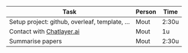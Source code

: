 | Task                                               | Person                                          | Time      |
| -------------------------------------------------- | ----------------------------------------------- | --------- |
| Setup project: github, overleaf, template, …       | Mout                                            | 2:30u     |
| Contact with [Chatlayer.ai](https://chatlayer.ai/) | Mout                                            | 1u        |
| Summarise papers                                   | Mout                                            | 2:30u     |


